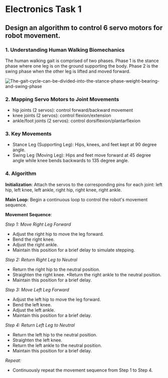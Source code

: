 # Electronics Task 1

## Design an algorithm to control 6 servo motors for robot movement.
### 1. Understanding Human Walking Biomechanics
The human walking gait is comprised of two phases. Phase 1 is the stance phase where one leg is on the ground supporting the body. Phase 2 is the swing phase when the other leg is lifted and moved forward. 

![The-gait-cycle-can-be-divided-into-the-stance-phase-weight-bearing-and-swing-phase](https://github.com/Alaa3172/ElectronicsTask1/assets/173661540/c5331473-f1e9-46e1-840f-13d3c161829a)

### 2. Mapping Servo Motors to Joint Movements
* hip joints (2 servos): control forward/backward movement
* knee joints (2 servos): control flexion/extension
* ankle/foot joints (2 servos): control dorsiflexion/plantarflexion
### 3. Key Movements
- Stance Leg (Supporting Leg): Hips, knees, and feet kept at 90 degree angle.
- Swing Leg (Moving Leg): Hips and feet move forward at 45 degree angle while knee bends backwards to 135 degree angle.
### 4. Algorithm 
__Initialization__:
Attach the servos to the corresponding pins for each joint: left hip, left knee, left ankle, right hip, right knee, right ankle.

__Main Loop__:
Begin a continuous loop to control the robot's movement sequence.

__Movement Sequence__:

_Step 1: Move Right Leg Forward_
* Adjust the right hip to move the leg forward.
* Bend the right knee.
* Adjust the right ankle.
* Maintain this position for a brief delay to simulate stepping.
  
_Step 2: Return Right Leg to Neutral_
* Return the right hip to the neutral position.
* Straighten the right knee.
*Return the right ankle to the neutral position.
* Maintain this position for a brief delay.

_Step 3: Move Left Leg Forward_
* Adjust the left hip to move the leg forward.
* Bend the left knee.
* Adjust the left ankle.
* Maintain this position for a brief delay.
  
_Step 4: Return Left Leg to Neutral_
* Return the left hip to the neutral position.
* Straighten the left knee.
* Return the left ankle to the neutral position.
* Maintain this position for a brief delay.
  
_Repeat:_
* Continuously repeat the movement sequence from Step 1 to Step 4.
